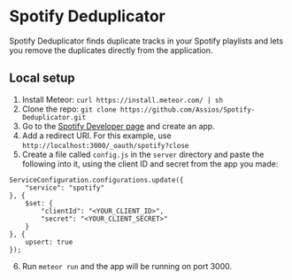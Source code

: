 # Spotify Deduplicator

Spotify Deduplicator finds duplicate tracks in your Spotify playlists and lets you remove the duplicates directly from the application.

## Local setup
1. Install Meteor: ```curl https://install.meteor.com/ | sh```
2. Clone the repo: ```git clone https://github.com/Assios/Spotify-Deduplicator.git```
3. Go to the [Spotify Developer page](https://developer.spotify.com/my-applications) and create an app.
4. Add a redirect URI. For this example, use ```http://localhost:3000/_oauth/spotify?close```
5. Create a file called ```config.js``` in the ```server``` directory and paste the following into it, using the client ID and secret from the app you made:
```
ServiceConfiguration.configurations.update({
    "service": "spotify"
}, {
    $set: {
        "clientId": "<YOUR_CLIENT_ID>",
        "secret": "<YOUR_CLIENT_SECRET>"
    }
}, {
    upsert: true
});
```

6. Run ```meteor run``` and the app will be running on port 3000.
